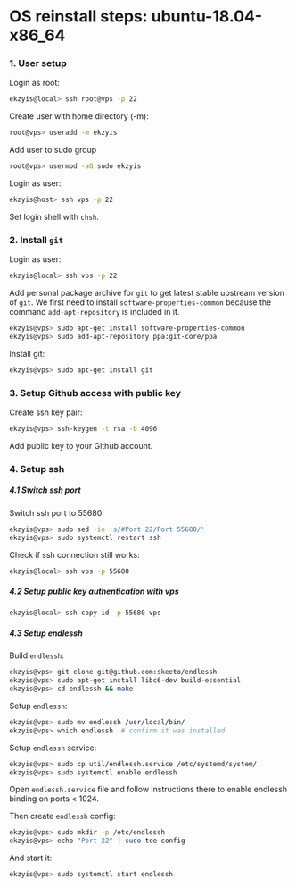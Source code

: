 # OS reinstall steps: ubuntu-18.04-x86_64

### 1. User setup

Login as root:
```sh
ekzyis@local> ssh root@vps -p 22
```

Create user with home directory (-m):
```sh
root@vps> useradd -m ekzyis
```

Add user to sudo group
```sh
root@vps> usermod -aG sudo ekzyis
```

Login as user:
```sh
ekzyis@host> ssh vps -p 22
```

Set login shell with `chsh`.


### 2. Install `git`

Login as user:
```sh
ekzyis@local> ssh vps -p 22
```

Add personal package archive for `git` to get latest stable upstream version of `git`. We first need to install `software-properties-common` because the command `add-apt-repository` is included in it.
```sh
ekzyis@vps> sudo apt-get install software-properties-common
ekzyis@vps> sudo add-apt-repository ppa:git-core/ppa
```

Install git:
```sh
ekzyis@vps> sudo apt-get install git
```

### 3. Setup Github access with public key

Create ssh key pair:
```sh
ekzyis@vps> ssh-keygen -t rsa -b 4096
```

Add public key to your Github account.

### 4. Setup ssh

##### 4.1 Switch ssh port

Switch ssh port to 55680:
```sh
ekzyis@vps> sudo sed -ie 's/#Port 22/Port 55680/'
ekzyis@vps> sudo systemctl restart ssh
```

Check if ssh connection still works:
```sh
ekzyis@local> ssh vps -p 55680
```

##### 4.2 Setup public key authentication with vps

```sh
ekzyis@local> ssh-copy-id -p 55680 vps
```

##### 4.3 Setup endlessh

Build `endlessh`:
```sh
ekzyis@vps> git clone git@github.com:skeeto/endlessh
ekzyis@vps> sudo apt-get install libc6-dev build-essential
ekzyis@vps> cd endlessh && make
```

Setup `endlessh`:
```sh
ekzyis@vps> sudo mv endlessh /usr/local/bin/
ekzyis@vps> which endlessh  # confirm it was installed
```


Setup `endlessh` service:
```sh
ekzyis@vps> sudo cp util/endlessh.service /etc/systemd/system/
ekzyis@vps> sudo systemctl enable endlessh
```

Open `endlessh.service` file and follow instructions there to enable endlessh binding on ports < 1024.

Then create `endlessh` config:
```sh
ekzyis@vps> sudo mkdir -p /etc/endlessh
ekzyis@vps> echo "Port 22" | sudo tee config
```

And start it:
```sh
ekzyis@vps> sudo systemctl start endlessh
```
